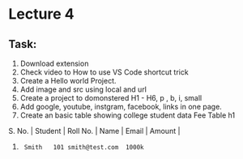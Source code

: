 # Lecture 4

## Task:
1. Download extension
2. Check video to How to use VS Code shortcut trick
3. Create a Hello world Project.  
4. Add image and src using local and url
5. Create a project to domonstered H1 - H6, p , b, i, small
6. Add google, youtube, instgram, facebook, links in one page.
7. Create an basic table showing college student data
Fee Table h1 
 
S. No. | Student  | Roll No. | Name | Email | Amount |
 
1.      Smith   101 smith@test.com  1000k

